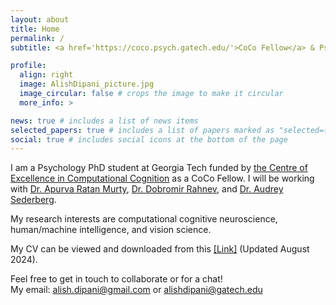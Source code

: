 ```yaml
---
layout: about
title: Home
permalink: /
subtitle: <a href='https://coco.psych.gatech.edu/'>CoCo Fellow</a> & Psychology PhD student @ GeorgiaTech

profile:
  align: right
  image: AlishDipani_picture.jpg
  image_circular: false # crops the image to make it circular
  more_info: >

news: true # includes a list of news items
selected_papers: true # includes a list of papers marked as "selected={true}"
social: true # includes social icons at the bottom of the page
---
```


I am a Psychology PhD student at Georgia Tech funded by [the Centre of Excellence in Computational Cognition](https://coco.psych.gatech.edu/) as a CoCo Fellow. I will be working with [Dr. Apurva Ratan Murty](https://www.murtylab.com/), [Dr. Dobromir Rahnev](https://rahnevlab.gatech.edu/), and [Dr. Audrey Sederberg](https://sites.gatech.edu/sederberg/).

My research interests are computational cognitive neuroscience, human/machine intelligence, and vision science.

My CV can be viewed and downloaded from this [[Link]](https://drive.google.com/file/d/15s30n_O6cHSKVYm-3lO_9BS3PyalfNe9/view?usp=sharing) (Updated August 2024).
  
  
Feel free to get in touch to collaborate or for a chat!  
My email: alish.dipani@gmail.com or alishdipani@gatech.edu
